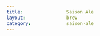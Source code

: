 ```yaml
---
title:                Saison Ale
layout:               brew
category:             saison-ale
---
```

